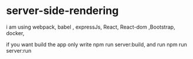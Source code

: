 # server-side-rendering

i am using webpack, babel , expressJs, React, React-dom ,Bootstrap, docker,

if you want build the app only write npm run server:build, and run npm run server:run
